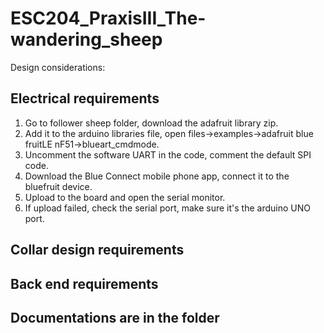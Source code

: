 # ESC204_PraxisIII_The-wandering_sheep

Design considerations:

## Electrical requirements
1. Go to follower sheep folder, download the adafruit library zip.
2. Add it to the arduino libraries file, open files->examples->adafruit blue fruitLE nF51->blueart_cmdmode.
3. Uncomment the software UART in the code, comment the default SPI code.
4. Download the Blue Connect mobile phone app, connect it to the bluefruit device.
5. Upload to the board and open the serial monitor.
6. If upload failed, check the serial port, make sure it's the arduino UNO port.


## Collar design requirements


## Back end requirements

## Documentations are in the folder
